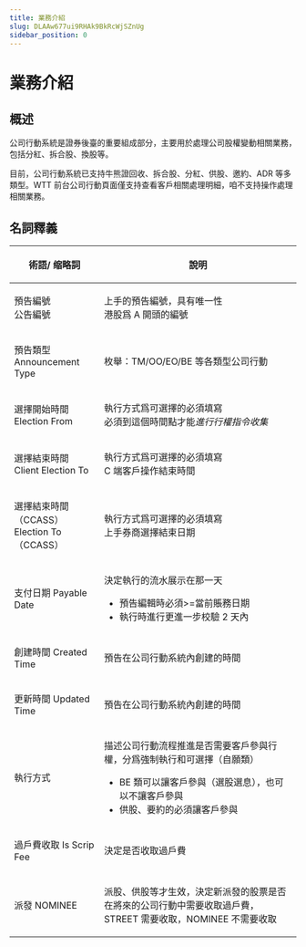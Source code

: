 ```yaml
---
title: 業務介紹
slug: DLAAw677ui9RHAk9BkRcWjSZnUg
sidebar_position: 0
---
```



# 業務介紹

## 概述

公司行動系統是證券後臺的重要組成部分，主要用於處理公司股權變動相關業務，包括分紅、拆合股、換股等。

目前，公司行動系統已支持牛熊證回收、拆合股、分紅、供股、邀約、ADR 等多類型。WTT 前台公司行動頁面僅支持查看客戶相關處理明細，咱不支持操作處理相關業務。

## 名詞釋義

<table header_column="1" header_row="1">
<colgroup>
<col width="203"/>
<col width="719"/>
</colgroup>
<thead>
<tr><th><p><b>術語/ 缩略詞</b></p></th><th><p><b>說明</b></p></th></tr>
</thead>
<tbody>
<tr><td><p>預告編號<br/>公告編號</p></td><td><p>上手的預告編號，具有唯一性<br/>港股爲 A 開頭的編號</p></td></tr>
<tr><td><p>預告類型 Announcement Type</p></td><td><p>枚舉：TM/OO/EO/BE 等各類型公司行動</p></td></tr>
<tr><td><p>選擇開始時間 Election From</p></td><td><p>執行方式爲可選擇的必須填寫<br/>必須到這個時間點才能<em>進行行權指令收集</em></p></td></tr>
<tr><td><p>選擇結束時間 Client Election To</p></td><td><p>執行方式爲可選擇的必須填寫<br/>C 端客戶操作結束時間</p></td></tr>
<tr><td><p>選擇結束時間（CCASS）Election To（CCASS）</p></td><td><p>執行方式爲可選擇的必須填寫<br/>上手券商選擇結束日期</p></td></tr>
<tr><td><p>支付日期 Payable Date</p></td><td><p>決定執行的流水展示在那一天</p>
<ul>
<li>預告編輯時必須&gt;=當前賬務日期</li>
<li>執行時進行更進一步校驗 2 天內</li>
</ul></td></tr>
<tr><td><p>創建時間 Created Time</p></td><td><p>預告在公司行動系統內創建的時間</p></td></tr>
<tr><td><p>更新時間 Updated Time</p></td><td><p>預告在公司行動系統內創建的時間</p></td></tr>
<tr><td><p>執行方式</p></td><td><p>描述公司行動流程推進是否需要客戶參與行權，分爲強制執行和可選擇（自願類）</p>
<ul>
<li>BE 類可以讓客戶參與（選股選息），也可以不讓客戶參與</li>
<li>供股、要約的必須讓客戶參與</li>
</ul></td></tr>
<tr><td><p>過戶費收取 Is Scrip Fee</p></td><td><p>決定是否收取過戶費</p></td></tr>
<tr><td><p>派發 NOMINEE</p></td><td><p>派股、供股等才生效，決定新派發的股票是否在將來的公司行動中需要收取過戶費，STREET 需要收取，NOMINEE 不需要收取</p></td></tr>
</tbody>
</table>

